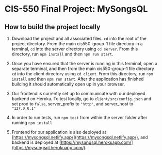# CIS-550 Final Project: MySongsQL

## How to build the project locally

1. Download the project and all associated files. `cd` into the root of the project directory. From the main cis550-group-1 file directory in a terminal, `cd` into the server directory using `cd server`. From this directory, run `npm install` and then `npm run start`.

2. Once you have ensured that the server is running in this terminal, open a separate terminal, and then from the main cis550-group-1 file directory `cd` into the client directory using `cd client`. From this directory, run `npm install` and then `npm run start`. After the application has finished building it should automatically open up in your browser.

3. Our frontend is currently set up to communicate with our deployed backend on Heroku. To test locally, go to `client/src/config.json` and set prod to `false`, server_prefix to `"http"`, and server_host to `"127.0.0.1"`

4. In order to run tests, run `npm test` from within the server folder after running `npm install`

5. Frontend for our application is also deployed at [https://mysongsql.netlify.app/](https://mysongsql.netlify.app/), and backend is deployed at [https://mysongsql.herokuapp.com/](https://mysongsql.herokuapp.com/).

